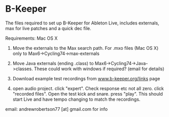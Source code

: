 B-Keeper
========

The files required to set up B-Keeper for Ableton Live, includes externals, max for live patches and a quick dec file.

Requirements: Mac OS X


1. Move the externals to the Max search path. For .mxo files (Mac OS X) only to Max6->Cycling74->max-externals

2. Move Java externals (ending .class) to Max6->Cycling74->Java->classes. These could work with windows if required? (email for details)

3. Download example test recordings from www.b-keeper.org/links page

4. open audio project. click "expert". Check response etc not all zero. click "recorded files". Open the test kick and snare. press "play". This should start Live and have tempo changing to match the recordings.

email: andrewrobertson77 [at] gmail.com for info